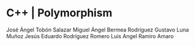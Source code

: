 # C++ | Polymorphism
José Ángel Tobón Salazar
Miguel Ángel Bermea Rodríguez
Gustavo Luna Muñoz
Jesús Eduardo Rodríguez Romero
Luis Angel Ramiro Amaro
